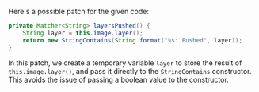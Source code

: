 Here's a possible patch for the given code:

```java
private Matcher<String> layersPushed() {
    String layer = this.image.layer();
    return new StringContains(String.format("%s: Pushed", layer));
}
```

In this patch, we create a temporary variable `layer` to store the result of `this.image.layer()`, and pass it directly to the `StringContains` constructor. This avoids the issue of passing a boolean value to the constructor.